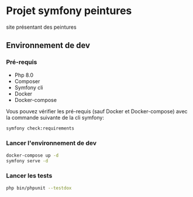# Projet symfony peintures
site présentant des peintures
## Environnement de dev
### Pré-requis
- Php 8.0
- Composer
- Symfony cli
- Docker
- Docker-compose

Vous pouvez vérifier les pré-requis (sauf Docker et Docker-compose) avec la commande suivante de la cli symfony:
```bash
symfony check:requirements
```
### Lancer l'environnement de dev

```bash
docker-compose up -d
symfony serve -d
```
### Lancer les tests
```bash
php bin/phpunit --testdox 
```